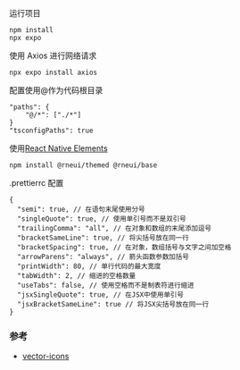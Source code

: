 运行项目

```
npm install
npx expo
```

使用 Axios 进行网络请求

```
npx expo install axios
```

配置使用@作为代码根目录

```
"paths": {
    "@/*": ["./*"]
}
"tsconfigPaths": true
```

使用[React Native Elements](https://reactnativeelements.com/docs)
```
npm install @rneui/themed @rneui/base
```

.prettierrc 配置

```
{
  "semi": true, // 在语句末尾使用分号
  "singleQuote": true, // 使用单引号而不是双引号
  "trailingComma": "all", // 在对象和数组的末尾添加逗号
  "bracketSameLine": true, // 将尖括号放在同一行
  "bracketSpacing": true, // 在对象，数组括号与文字之间加空格
  "arrowParens": "always", // 箭头函数参数加括号
  "printWidth": 80, // 单行代码的最大宽度
  "tabWidth": 2, // 缩进的空格数量
  "useTabs": false, // 使用空格而不是制表符进行缩进
  "jsxSingleQuote": true, // 在JSX中使用单引号
  "jsxBracketSameLine": true // 将JSX尖括号放在同一行
}
```

### 参考
- [vector-icons](https://icons.expo.fyi/)
